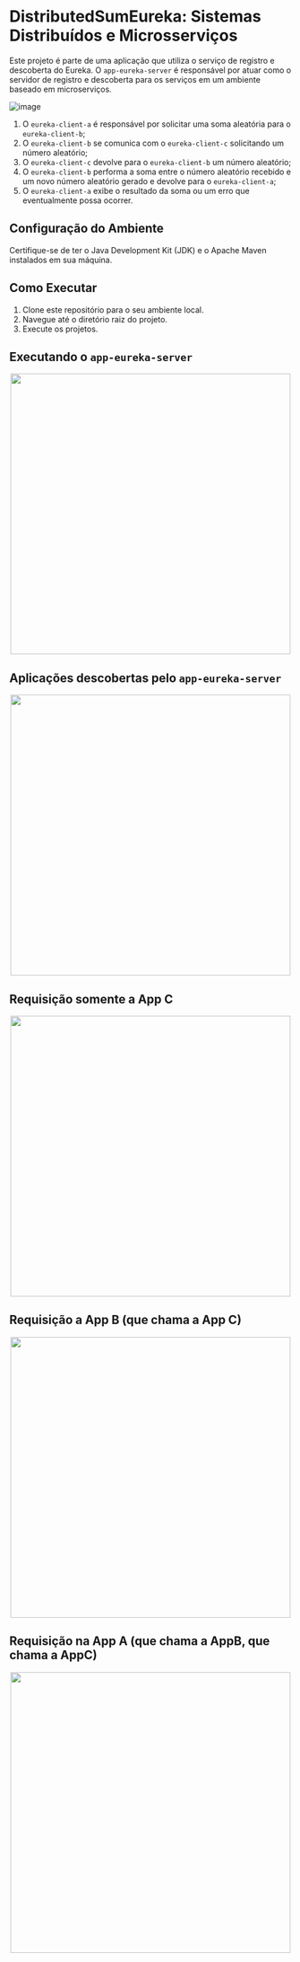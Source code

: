 # DistributedSumEureka: Sistemas Distribuídos e Microsserviços

Este projeto é parte de uma aplicação que utiliza o serviço de registro e descoberta do Eureka. 
O `app-eureka-server` é responsável por atuar como o servidor de registro e descoberta para os serviços em um ambiente baseado em microserviços. 

![image](https://github.com/armentanoc/DistributedSumEureka/assets/88147887/c324b1ae-8cf7-4d39-b24e-d88e3deffce5)
<!--https://excalidraw.com/#json=cU-dt0KZ0WHGgqK6W07Td,iu2cOJBYuHIBpA5IRLDn9g-->

1. O `eureka-client-a` é responsável por solicitar uma soma aleatória para o `eureka-client-b`;
2. O `eureka-client-b` se comunica com o `eureka-client-c` solicitando um número aleatório;
3. O `eureka-client-c` devolve para o `eureka-client-b` um número aleatório;
4. O `eureka-client-b` performa a soma entre o número aleatório recebido e um novo número aleatório gerado e devolve para o `eureka-client-a`;
5. O `eureka-client-a` exibe o resultado da soma ou um erro que eventualmente possa ocorrer. 

## Configuração do Ambiente

Certifique-se de ter o Java Development Kit (JDK) e o Apache Maven instalados em sua máquina.

## Como Executar

1. Clone este repositório para o seu ambiente local.
2. Navegue até o diretório raiz do projeto.
3. Execute os projetos.

## Executando o `app-eureka-server`

<div align="center" display="flex">
<img src="https://github.com/armentanoc/DistributedSumEureka/assets/88147887/ab0d494f-8d77-4467-b5d2-512859001039" height="500px">
</div>

## Aplicações descobertas pelo `app-eureka-server`

<div align="center" display="flex">
<img src="https://github.com/armentanoc/DistributedSumEureka/assets/88147887/17bd67be-d543-4e5e-b8d3-069f5a7c171d" height="500px">
</div>

## Requisição somente a App C

<div align="center" display="flex">
<img src="https://github.com/armentanoc/DistributedSumEureka/assets/88147887/a03f4f4b-30fc-4357-b3f8-f4258511b343" height="500px">
</div>

## Requisição a App B (que chama a App C)

<div align="center" display="flex">
<img src="https://github.com/armentanoc/DistributedSumEureka/assets/88147887/6eac49d8-2dfe-41f7-b10b-2442d6955b1b" height="500px">
</div>

## Requisição na App A (que chama a AppB, que chama a AppC)

<div align="center" display="flex">
<img src="https://github.com/armentanoc/DistributedSumEureka/assets/88147887/6e519a8d-9b59-44a2-b498-a7c35e618bf5" height="500px">
</div>

